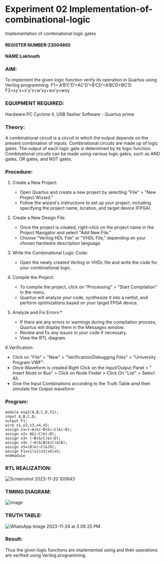 # Experiment 02  Implementation-of-combinational-logic
Implementation of combinational logic gates
 #### REGISTER NUMBER:23004865
 #### NAME:Lokhnath
### AIM:
To implement the given logic function verify its operation in Quartus using Verilog programming.
 F1= A’B’C’D’+AC’D’+B’CD’+A’BCD+BC’D
F2=xy’z+x’y’z+w’xy+wx’y+wxy
 ### EQUIPMENT REQUIRED:

 Hardware PC Cyclone II, USB flasher Software - Quartus prime 


### Theory:
 
A combinational circuit is a circuit in which the output depends on the present combination of inputs. Combinational circuits are made up of logic gates. The output of each logic gate is determined by its logic function. Combinational circuits can be made using various logic gates, such as AND gates, OR gates, and NOT gates.

### Procedure:
1. Create a New Project:
   - Open Quartus and create a new project by selecting "File" > "New Project Wizard."
   - Follow the wizard's instructions to set up your project, including specifying the project name, location, and target device (FPGA).
2. Create a New Design File:
   - Once the project is created, right-click on the project name in the Project Navigator and select "Add New File."
   - Choose "Verilog HDL File" or "VHDL File," depending on your chosen hardware description language.

3. Write the Combinational Logic Code:
   - Open the newly created Verilog or VHDL file and write the code for your combinational logic.
     
4. Compile the Project:
   - To compile the project, click on "Processing" > "Start Compilation" in the menu.
   - Quartus will analyze your code, synthesize it into a netlist, and perform optimizations based on your target FPGA device.

5. Analyze and Fix Errors:*
   - If there are any errors or warnings during the compilation process, Quartus will display them in the Messages window.
   - Review and fix any issues in your code if necessary.
   - View the RTL diagram.

6.Verification:
   - Click on "File" > "New" > "Verification/Debugging Files" > "University Program VWF".
   - Once Waveform is created Right Click on the Input/Output Panel > " Insert Node or Bus" > Click on Node Finder > Click On "List" > Select All.
   - Give the Input Combinations according to the Truth Table amd then simulate the Output waveform











### Program:
```
module exp2(A,B,C,D,F1);
input A,B,C,D;
output F1;
wire x1,x2,x3,x4,x5;
assign x1=(~A)&(~B)&(~C)&(~D);
assign x2= A&(~C)&(~D);
assign x3= (~B)&(C)&(~D);
assign x4= (~A)&(B)&(C)&(D);
assign x5=(B)&(~C)&(D);
assign F1=x1|x2|x3|x4|x5;
endmodule
```


### RTL REALIZATION:
![Screenshot 2023-11-20 100643](https://github.com/Lokhnath10/Experiment--02-Implementation-of-combinational-logic-/assets/138969918/99b02ec1-3e60-4941-99bf-8010de22fd79)



### TIMING DIAGRAM:
![image](https://github.com/vignesh-777/Experiment--02-Implementation-of-combinational-logic-/assets/139842402/57944421-cebe-4b08-9372-91451b75641f)

### TRUTH TABLE:
![WhatsApp Image 2023-11-24 at 3 09 25 PM](https://github.com/Lokhnath10/Experiment--02-Implementation-of-combinational-logic-/assets/138969918/aeb4ff48-fb45-43b3-b4b5-ff4ae9bf0a21)

### Result:
Thus the given logic functions are implemented using  and their operations are verified using Verilog programming.

